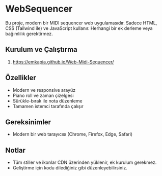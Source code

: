 # WebSequencer

Bu proje, modern bir MIDI sequencer web uygulamasıdır. Sadece HTML, CSS (Tailwind ile) ve JavaScript kullanır. Herhangi bir ek derleme veya bağımlılık gerektirmez.

## Kurulum ve Çalıştırma


1. https://emkapia.github.io/Web-Midi-Sequencer/

## Özellikler
- Modern ve responsive arayüz
- Piano roll ve zaman çizelgesi
- Sürükle-bırak ile nota düzenleme
- Tamamen istemci tarafında çalışır

## Gereksinimler
- Modern bir web tarayıcısı (Chrome, Firefox, Edge, Safari)

## Notlar
- Tüm stiller ve ikonlar CDN üzerinden yüklenir, ek kurulum gerekmez.
- Geliştirme için kodu dilediğiniz gibi düzenleyebilirsiniz. 
